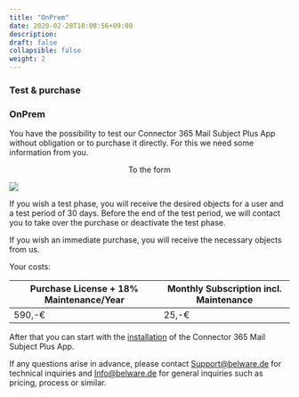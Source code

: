 ```yaml
---
title: "OnPrem"
date: 2020-02-28T10:08:56+09:00
description: 
draft: false
collapsible: false
weight: 2
---
```

### Test & purchase

### OnPrem
You have the possibility to test our Connector 365 Mail Subject Plus App without obligation or to purchase it directly. For this we need some information from you.

<p style="text-align: center;">
To the form
</p>

[<img src="/images/apps/Forms_plus.png">](https://forms.office.com/Pages/ResponsePage.aspx?id=wbg8p1B5wk60E37fEWJ6gK10RbLPyuxOs2bKXXZxm8JUM0tNOEJVMlIxUkpOQzJTN0owME5OV0wwNy4u)

If you wish a test phase, you will receive the desired objects for a user and a test period of 30 days. Before the end of the test period, we will contact you to take over the purchase or deactivate the test phase.

If you wish an immediate purchase, you will receive the necessary objects from us.

Your costs:

| Purchase License + 18% Maintenance/Year | Monthly Subscription incl. Maintenance           |
|-----------------------------------------|--------------------------------------------------|
|590,-€                                   |25,-€                                             |

After that you can start with the [installation](/en-us/apps/mailsubject/first-steps/installation/) of the Connector 365 Mail Subject Plus App.

If any questions arise in advance, please contact Support@belware.de for technical inquiries and Info@belware.de for general inquiries such as pricing, process or similar.